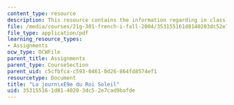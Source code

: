 ```yaml
---
content_type: resource
description: This resource contains the information regarding in class activities.
file: /media/courses/21g-301-french-i-fall-2004/353155161d8140203dc52e7cad9bafde_MIT21G_301F04_ch4_ex2.pdf
file_type: application/pdf
learning_resource_types:
- Assignments
ocw_type: OCWFile
parent_title: Assignments
parent_type: CourseSection
parent_uid: c5cfbfca-c593-0461-0d26-864fd8574ef1
resourcetype: Document
title: "La journ\xE9e du Roi Soleil"
uid: 35315516-1d81-4020-3dc5-2e7cad9bafde
---
```


